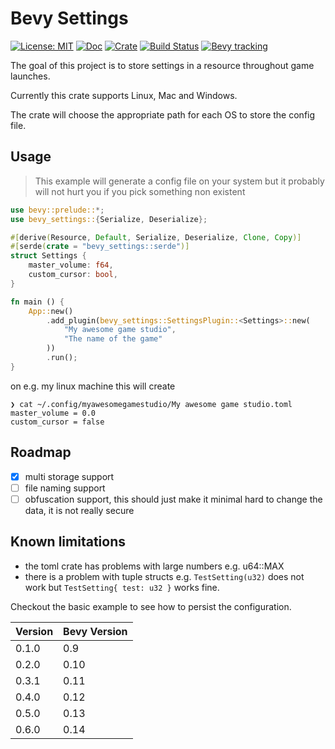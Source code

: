 # Bevy Settings

[![License: MIT](https://img.shields.io/badge/License-MIT-blue.svg)](https://opensource.org/licenses/MIT)
[![Doc](https://docs.rs/bevy-settings/badge.svg)](https://docs.rs/bevy-settings)
[![Crate](https://img.shields.io/crates/v/bevy-settings.svg)](https://crates.io/crates/bevy-settings)
[![Build Status](https://github.com/tecbeast42/bevy-settings/actions/workflows/rust.yml/badge.svg)](https://github.com/tecbeast42/bevy-settings/actions/workflows/rust.yml)
[![Bevy tracking](https://img.shields.io/badge/Bevy%20tracking-v0.13-lightblue)](https://github.com/bevyengine/bevy/blob/main/docs/plugins_guidelines.md#main-branch-tracking)

The goal of this project is to store settings in a resource throughout game launches.

Currently this crate supports Linux, Mac and Windows.

The crate will choose the appropriate path for each OS to store the config file.

## Usage

> This example will generate a config file on your system but it probably will 
> not hurt you if you pick something non existent

```rust
use bevy::prelude::*; 
use bevy_settings::{Serialize, Deserialize};

#[derive(Resource, Default, Serialize, Deserialize, Clone, Copy)]
#[serde(crate = "bevy_settings::serde")]
struct Settings {
    master_volume: f64,
    custom_cursor: bool,
}

fn main () {
    App::new()
        .add_plugin(bevy_settings::SettingsPlugin::<Settings>::new(
            "My awesome game studio",
            "The name of the game"
        ))
        .run();
}
```

on e.g. my linux machine this will create 

```
❯ cat ~/.config/myawesomegamestudio/My awesome game studio.toml 
master_volume = 0.0
custom_cursor = false
```

## Roadmap

- [x] multi storage support
- [ ] file naming support
- [ ] obfuscation support, this should just make it minimal hard to change the data, it is not really secure

## Known limitations

- the toml crate has problems with large numbers e.g. u64::MAX 
- there is a problem with tuple structs e.g. `TestSetting(u32)` does not work but `TestSetting{ test: u32 }` works fine.

Checkout the basic example to see how to persist the configuration.

| Version | Bevy Version |
|---------|--------------|
| 0.1.0   | 0.9          |
| 0.2.0   | 0.10         |
| 0.3.1   | 0.11         |
| 0.4.0   | 0.12         |
| 0.5.0   | 0.13         |
| 0.6.0   | 0.14         |
